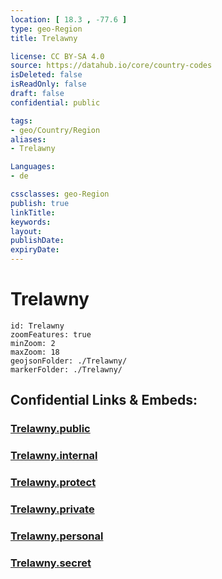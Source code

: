 ```yaml
---
location: [ 18.3 , -77.6 ] 
type: geo-Region
title: Trelawny

license: CC BY-SA 4.0
source: https://datahub.io/core/country-codes
isDeleted: false
isReadOnly: false
draft: false
confidential: public

tags:
- geo/Country/Region
aliases:
- Trelawny

Languages:
- de

cssclasses: geo-Region
publish: true
linkTitle: 
keywords: 
layout: 
publishDate: 
expiryDate: 
---
```


# Trelawny

```leaflet
id: Trelawny
zoomFeatures: true 
minZoom: 2 
maxZoom: 18
geojsonFolder: ./Trelawny/
markerFolder: ./Trelawny/
```


## Confidential Links & Embeds: 

### [Trelawny.public](/_public/\Earth\Continent\America~Caribbean\Jamaica\Parishes~JamaicaTrelawny.public.md) 

### [Trelawny.internal](/_internal/\Earth\Continent\America~Caribbean\Jamaica\Parishes~JamaicaTrelawny.internal.md) 

### [Trelawny.protect](/_protect/\Earth\Continent\America~Caribbean\Jamaica\Parishes~JamaicaTrelawny.protect.md) 

### [Trelawny.private](/_private/\Earth\Continent\America~Caribbean\Jamaica\Parishes~JamaicaTrelawny.private.md) 

### [Trelawny.personal](/_personal/\Earth\Continent\America~Caribbean\Jamaica\Parishes~JamaicaTrelawny.personal.md) 

### [Trelawny.secret](/_secret/\Earth\Continent\America~Caribbean\Jamaica\Parishes~JamaicaTrelawny.secret.md)

